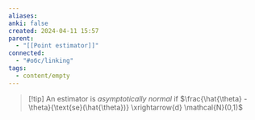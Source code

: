 ```yaml
---
aliases: 
anki: false
created: 2024-04-11 15:57
parent:
  - "[[Point estimator]]"
connected:
  - "#обс/linking"
tags:
  - content/empty
---
```


> [!tip] An estimator is *asymptotically normal* if
$\frac{\hat{\theta} - \theta}{\text{se}(\hat{\theta})} \xrightarrow{d} \mathcal{N}(0,1)$

